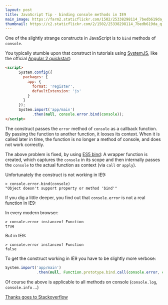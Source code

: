 ```yaml
---
layout: post
title: JavaScript Tip - binding console methods in IE9
main_image: https://farm2.staticflickr.com/1502/25338298114_7bedb619da_z.jpg
thumbnail: https://c2.staticflickr.com/2/1502/25338298114_7bedb619da_q.jpg
---
```


One of the slightly strange constructs in JavaScript is to `bind` methods of `console`.

You typically stumble upon that construct in tutorials using [SystemJS](https://github.com/systemjs/systemjs), like the official [Angular 2 quickstart](https://angular.io/docs/ts/latest/quickstart.html):

```html
<script>
      System.config({
        packages: {        
          app: {
            format: 'register',
            defaultExtension: 'js'
          }
        }
      });
      System.import('app/main')
            .then(null, console.error.bind(console));
</script>
```
The construct passes the `error` method of `console` as a callback function. By passing the function to another function, it looses its context. When it is called later in time, the function is no longer a method of console, and does not work correctly.

The above problem is fixed, by using [ES5 bind](https://developer.mozilla.org/en/docs/Web/JavaScript/Reference/Global_objects/Function/bind): A wrapper function is created, which captures the `console` in its scope and then internally passes the `console` to the actual function as context (via `call` or `apply`).

Unfortunately the construct is not working in IE9:

    > console.error.bind(console) 
    "Object doesn't support property or method 'bind'" 

If you dig a little deeper, you find out that `console.error` is not a real function in IE9:

In every modern browser:

    > console.error instanceof Function
    true

But in IE9:

    > console.error instanceof Function 
    false 

To get the construct working in IE9 you have to be slightly more verbose:

```javascript
System.import('app/main')
              .then(null, Function.prototype.bind.call(console.error, console));
```
                
Of course the above is applicable to all methods on console (`console.log`, `console.info` ...)
              
[Thanks goes to Stackoverflow](http://stackoverflow.com/questions/14233258/why-cant-i-bind-directly-console-log-on-ie9-with-developer-tools-open)
